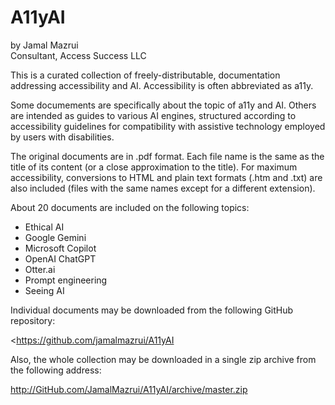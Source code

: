 ﻿# A11yAI

by Jamal Mazrui \
Consultant, Access Success LLC

This is a curated collection of freely-distributable, documentation addressing accessibility and AI. Accessibility is often abbreviated as a11y. 

Some documements are specifically about the topic of a11y and AI. Others are intended as guides to various AI engines, structured according to accessibility guidelines for compatibility with assistive technology employed by users with disabilities.

The original documents are in .pdf format. Each file name is the same as the title of its content (or a close approximation to the title). For maximum accessibility, conversions to HTML and plain text formats (.htm and .txt) are also included (files with the same names except for a different extension).

About 20 documents are included on the following topics:

- Ethical AI
- Google Gemini
- Microsoft Copilot
- OpenAI ChatGPT
- Otter.ai
- Prompt engineering
- Seeing AI

Individual documents may be downloaded from the following GitHub repository:

<https://github.com/jamalmazrui/A11yAI

Also, the whole collection may be downloaded in a single zip archive from the following address:

<http://GitHub.com/JamalMazrui/A11yAI/archive/master.zip>
